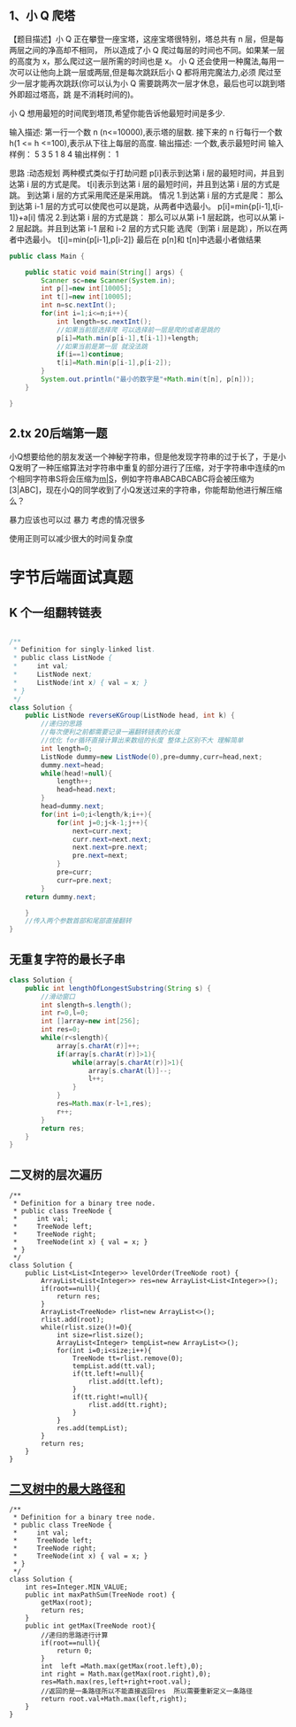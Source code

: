 ## 1、小 Q 爬塔 

【题目描述】小 Q 正在攀登一座宝塔，这座宝塔很特别，塔总共有 n 层，但是每两层之间的净高却不相同，
所以造成了小 Q 爬过每层的时间也不同。如果某一层的高度为 x，那么爬过这一层所需的时间也是 x。 
小 Q 还会使用一种魔法,每用一次可以让他向上跳一层或两层,但是每次跳跃后小 Q 都将用完魔法力,必须
爬过至少一层才能再次跳跃(你可以认为小 Q 需要跳两次一层才休息，最后也可以跳到塔外即超过塔高，跳
是不消耗时间的)。 

小 Q 想用最短的时间爬到塔顶,希望你能告诉他最短时间是多少. 

输入描述: 
第一行一个数 n (n<=10000),表示塔的层数. 
接下来的 n 行每行一个数 h(1 <= h <=100),表示从下往上每层的高度. 
输出描述: 
一个数,表示最短时间 
输入样例： 
5 
3 
5 
1 
8 
4 
输出样例： 1



思路 :动态规划 两种模式类似于打劫问题
p[i]表示到达第 i 层的最短时间，并且到达第 i 层的方式是爬。 
t[i]表示到达第 i 层的最短时间，并且到达第 i 层的方式是跳。 
到达第 i 层的方式采用爬还是采用跳。 
      情况 1.到达第 i 层的方式是爬： 
           那么到达第 i-1 层的方式可以使爬也可以是跳，从两者中选最小。 
            p[i]=min{p[i-1],t[i-1]}+a[i] 
      情况 2.到达第 i 层的方式是跳： 
            那么可以从第 i-1 层起跳，也可以从第 i-2 层起跳。并且到达第 i-1 层和 i-2 层的方式只能
选爬（到第 i 层是跳），所以在两者中选最小。 
            t[i]=min{p[i-1],p[i-2]} 
最后在 p[n]和 t[n]中选最小者做结果 

```java
public class Main {

    public static void main(String[] args) {
        Scanner sc=new Scanner(System.in);
        int p[]=new int[10005];
        int t[]=new int[10005];
        int n=sc.nextInt();
        for(int i=1;i<=n;i++){
            int length=sc.nextInt();
            //如果当前层选择爬 可以选择前一层是爬的或者是跳的
            p[i]=Math.min(p[i-1],t[i-1])+length;
            //如果当前是第一层 就没法跳
            if(i==1)continue;
            t[i]=Math.min(p[i-1],p[i-2]);
        }
        System.out.println("最小的数字是"+Math.min(t[n], p[n]));
    }

}
```



## 2.tx 20后端第一题

小Q想要给他的朋友发送一个神秘字符串，但是他发现字符串的过于长了，于是小Q发明了一种压缩算法对字符串中重复的部分进行了压缩，对于字符串中连续的m个相同字符串S将会压缩为[m|S](m为一个整数且1<=m<=100)，例如字符串ABCABCABC将会被压缩为[3|ABC]，现在小Q的同学收到了小Q发送过来的字符串，你能帮助他进行解压缩么？ 



暴力应该也可以过  暴力 考虑的情况很多 

使用正则可以减少很大的时间复杂度 



# 字节后端面试真题

## K 个一组翻转链表

```java

/**
 * Definition for singly-linked list.
 * public class ListNode {
 *     int val;
 *     ListNode next;
 *     ListNode(int x) { val = x; }
 * }
 */
class Solution {
    public ListNode reverseKGroup(ListNode head, int k) {
        //递归的思路
        //每次便利之前都需要记录一遍翻转链表的长度
        //优化 for循环直接计算出来数组的长度 整体上区别不大 理解简单
        int length=0;
        ListNode dummy=new ListNode(0),pre=dummy,curr=head,next;
        dummy.next=head;
        while(head!=null){
            length++;
            head=head.next;
        }
        head=dummy.next;
        for(int i=0;i<length/k;i++){
            for(int j=0;j<k-1;j++){
                next=curr.next;
                curr.next=next.next;
                next.next=pre.next;
                pre.next=next;
            }
            pre=curr;
            curr=pre.next;
        }
    return dummy.next;

    }
    //传入两个参数首部和尾部直接翻转
}
```



## 无重复字符的最长子串

```java
class Solution {
    public int lengthOfLongestSubstring(String s) {
        //滑动窗口
        int slength=s.length();
        int r=0,l=0;
        int []array=new int[256];
        int res=0;
        while(r<slength){
            array[s.charAt(r)]++;
            if(array[s.charAt(r)]>1){
                while(array[s.charAt(r)]>1){
                    array[s.charAt(l)]--;
                    l++;
                }
            }
            res=Math.max(r-l+1,res);
            r++;
        }
        return res;
    }
}
```



## 二叉树的层次遍历

```
/**
 * Definition for a binary tree node.
 * public class TreeNode {
 *     int val;
 *     TreeNode left;
 *     TreeNode right;
 *     TreeNode(int x) { val = x; }
 * }
 */
class Solution {
    public List<List<Integer>> levelOrder(TreeNode root) {
        ArrayList<List<Integer>> res=new ArrayList<List<Integer>>();
        if(root==null){
            return res;
        }
        ArrayList<TreeNode> rlist=new ArrayList<>();
        rlist.add(root);
        while(rlist.size()!=0){
            int size=rlist.size();
            ArrayList<Integer> tempList=new ArrayList<>();
            for(int i=0;i<size;i++){
                TreeNode tt=rlist.remove(0);
                tempList.add(tt.val);
                if(tt.left!=null){
                    rlist.add(tt.left);
                }
                if(tt.right!=null){
                    rlist.add(tt.right);
                }
            }
            res.add(tempList);
        }
        return res;
    }
}
```



## [二叉树中的最大路径和](https://leetcode-cn.com/problems/binary-tree-maximum-path-sum/)

```
/**
 * Definition for a binary tree node.
 * public class TreeNode {
 *     int val;
 *     TreeNode left;
 *     TreeNode right;
 *     TreeNode(int x) { val = x; }
 * }
 */
class Solution {
    int res=Integer.MIN_VALUE;
    public int maxPathSum(TreeNode root) {
        getMax(root);
        return res;
    }
    public int getMax(TreeNode root){
        //递归的思路进行计算
        if(root==null){
            return 0;
        }
        int  left =Math.max(getMax(root.left),0);
        int right = Math.max(getMax(root.right),0);
        res=Math.max(res,left+right+root.val);
        //返回的是一条路径所以不能直接返回res  所以需要重新定义一条路径
        return root.val+Math.max(left,right);
    }
}
```
